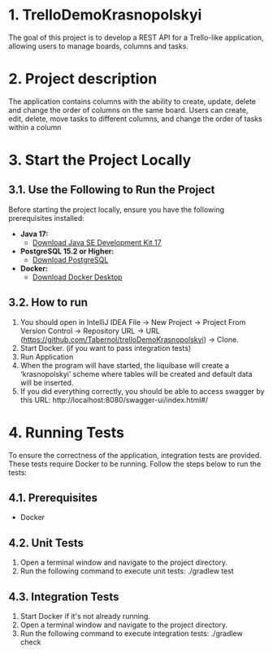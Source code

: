 # 1. TrelloDemoKrasnopolskyi
The goal of this project is to develop a REST API for a Trello-like application,
allowing users to manage boards, columns and tasks.

# 2. Project description
The application contains columns with the ability to 
create, update, delete and change the order of columns on the same board.
Users can create, edit, delete, move tasks to different columns, 
and change the order of tasks within a column

# 3. Start the Project Locally

## 3.1. Use the Following to Run the Project
Before starting the project locally, ensure you have the following prerequisites installed:
- **Java 17:**
    - [Download Java SE Development Kit 17](https://www.oracle.com/java/technologies/javase-downloads.html)
- **PostgreSQL 15.2 or Higher:**
    - [Download PostgreSQL](https://www.postgresql.org/download/)
- **Docker:**
    - [Download Docker Desktop](https://www.docker.com/products/docker-desktop)


## 3.2. How to run
1. You should open in IntelliJ IDEA 
File -> New Project -> Project From Version Control -> Repository URL ->
URL (https://github.com/Tabernol/trelloDemoKrasnopolskyi) -> Clone.
2. Start Docker. (if you want to pass integration tests)
3. Run Application
4. When the program will have started, the liquibase will create a ‘krasnopolskyi’ scheme
where tables will be created and default data will be inserted.
5. If you did everything correctly, you should be able to access swagger by this URL:
http://localhost:8080/swagger-ui/index.html#/

# 4. Running Tests
To ensure the correctness of the application, integration tests are provided.
These tests require Docker to be running. Follow the steps below to run the tests:

## 4.1. Prerequisites
- Docker

## 4.2. Unit Tests
1. Open a terminal window and navigate to the project directory.
2. Run the following command to execute unit tests:
   ./gradlew test

## 4.3. Integration Tests
1. Start Docker if it's not already running.
2. Open a terminal window and navigate to the project directory.
3. Run the following command to execute integration tests:
   ./gradlew check